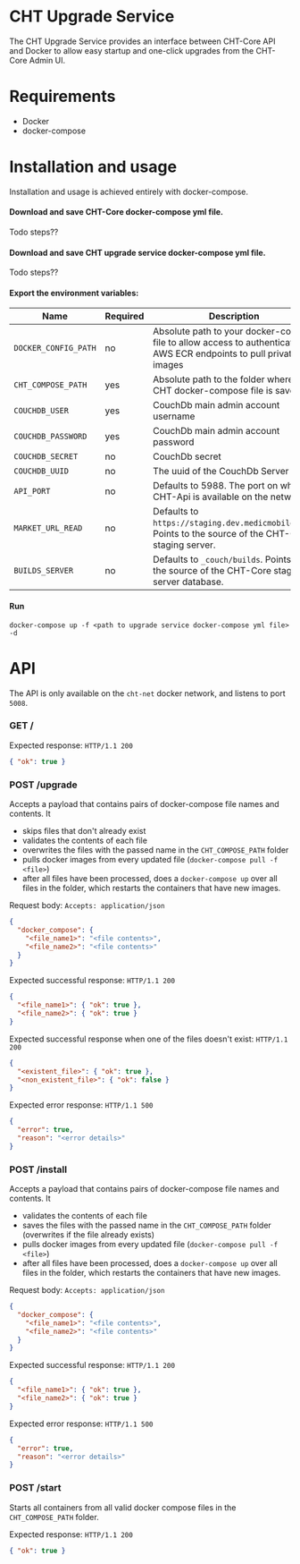 CHT Upgrade Service
========================

The CHT Upgrade Service provides an interface between CHT-Core API and Docker to allow easy startup and one-click upgrades from the CHT-Core Admin UI. 

# Requirements

* Docker
* docker-compose

# Installation and usage

Installation and usage is achieved entirely with docker-compose. 

#### Download and save CHT-Core docker-compose yml file. 

Todo steps??

#### Download and save CHT upgrade service docker-compose yml file.

Todo steps??

#### Export the environment variables:

| Name                 | Required | Description                                                                                                        |
|----------------------|----------|--------------------------------------------------------------------------------------------------------------------|
| `DOCKER_CONFIG_PATH` | no       | Absolute path to your docker-config file to allow access to authenticated AWS ECR endpoints to pull private images | 
| `CHT_COMPOSE_PATH`   | yes      | Absolute path to the folder where the CHT docker-compose file is saved                                             | 
| `COUCHDB_USER`       | yes      | CouchDb main admin account username                                                                                |
| `COUCHDB_PASSWORD`   | yes      | CouchDb main admin account password                                                                                | 
| `COUCHDB_SECRET`     | no       | CouchDb secret                                                                                                     |  
| `COUCHDB_UUID`       | no | The uuid of the CouchDb Server                                                                                     |
| `API_PORT`           | no | Defaults to 5988. The port on which CHT-Api is available on the network.                                           | 
| `MARKET_URL_READ`    | no | Defaults to `https://staging.dev.medicmobile.org`. Points to the source of the CHT-Core staging server.            |                                                                |                                                                 |
| `BUILDS_SERVER`      | no | Defaults to `_couch/builds`. Points to the source of the CHT-Core staging server database.                         | 

#### Run
```shell
docker-compose up -f <path to upgrade service docker-compose yml file> -d
```

# API

The API is only available on the `cht-net` docker network, and listens to port `5008`. 

### GET / 

Expected response:
```HTTP/1.1 200```
```json
{ "ok": true }
```



### POST /upgrade

Accepts a payload that contains pairs of docker-compose file names and contents. It

- skips files that don't already exist
- validates the contents of each file
- overwrites the files with the passed name in the `CHT_COMPOSE_PATH` folder 
- pulls docker images from every updated file (`docker-compose pull -f <file>`)
- after all files have been processed, does a `docker-compose up` over all files in the folder, which restarts the containers that have new images. 

Request body:
```Accepts: application/json```
```json
{
  "docker_compose": {
    "<file_name1>": "<file contents>",
    "<file_name2>": "<file contents>"
  }
}
```

Expected successful response:
```HTTP/1.1 200```
```json
{
  "<file_name1>": { "ok": true },
  "<file_name2>": { "ok": true }
}
```

Expected successful response when one of the files doesn't exist:
```HTTP/1.1 200```
```json
{
  "<existent_file>": { "ok": true },
  "<non_existent_file>": { "ok": false }
}
```

Expected error response:
```HTTP/1.1 500```
```json
{
  "error": true,
  "reason": "<error details>"
}
```

### POST /install

Accepts a payload that contains pairs of docker-compose file names and contents. It

- validates the contents of each file
- saves the files with the passed name in the `CHT_COMPOSE_PATH` folder (overwrites if the file already exists)
- pulls docker images from every updated file (`docker-compose pull -f <file>`)
- after all files have been processed, does a `docker-compose up` over all files in the folder, which restarts the containers that have new images.

Request body:
```Accepts: application/json```
```json
{
  "docker_compose": {
    "<file_name1>": "<file contents>",
    "<file_name2>": "<file contents>"
  }
}
```

Expected successful response:
```HTTP/1.1 200```
```json
{
  "<file_name1>": { "ok": true },
  "<file_name2>": { "ok": true }
}
```

Expected error response:
```HTTP/1.1 500```
```json
{
  "error": true,
  "reason": "<error details>"
}
```

### POST /start

Starts all containers from all valid docker compose files in the `CHT_COMPOSE_PATH` folder. 

Expected response:
```HTTP/1.1 200```
```json
{ "ok": true }
```
